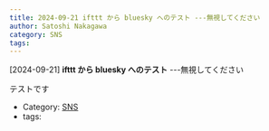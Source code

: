 ```yaml
---
title: 2024-09-21 ifttt から bluesky へのテスト ---無視してください
author: Satoshi Nakagawa
category: SNS
tags: 
---
```


[2024-09-21] **ifttt から bluesky へのテスト**  ---無視してください

 テストです

- Category: [SNS](https://merapano.github.io/categories.html#SNS)
- tags: 
